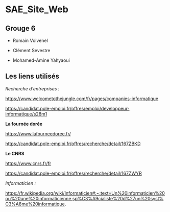 # SAE_Site_Web

## Grouge 6

- Romain Voivenel

- Clément Sevestre

- Mohamed-Amine Yahyaoui

## Les liens utilisés

*Recherche d'entreprises :*

https://www.welcometothejungle.com/fr/pages/companies-informatique

https://candidat.pole-emploi.fr/offres/emploi/developpeur-informatique/s28m1

__La fournée dorée__

https://www.lafourneedoree.fr/

https://candidat.pole-emploi.fr/offres/recherche/detail/167ZBKD

__Le CNRS__

https://www.cnrs.fr/fr

https://candidat.pole-emploi.fr/offres/recherche/detail/167ZWYR

*Informaticien :*

https://fr.wikipedia.org/wiki/Informaticien#:~:text=Un%20informaticien%20ou%20une%20informaticienne,sp%C3%A9cialiste%20d%27un%20syst%C3%A8me%20informatique.